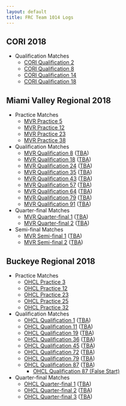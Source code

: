 ```yaml
---
layout: default
title: FRC Team 1014 Logs
---
```

## CORI 2018
*  Qualification Matches
   *  [CORI Qualification 2](https://s3.us-east-2.amazonaws.com/badlog/cori2018/41B5FDFB.bag.html)
   *  [CORI Qualification 8](https://s3.us-east-2.amazonaws.com/badlog/cori2018/5B849CE7.bag.html)
   *  [CORI Qualification 14](https://s3.us-east-2.amazonaws.com/badlog/cori2018/9C9BB041.bag.html)
   *  [CORI Qualification 18](https://s3.us-east-2.amazonaws.com/badlog/cori2018/B3813A25.bag.html)
   
## Miami Valley Regional 2018

*  Practice Matches
    *  [MVR Practice 5](https://s3.us-east-2.amazonaws.com/badlog/mvr/MVR+Practice+5.bag.html)
    *  [MVR Practice 12](https://s3.us-east-2.amazonaws.com/badlog/mvr/MVR+Practice+12.bag.html)
    *  [MVR Practice 23](https://s3.us-east-2.amazonaws.com/badlog/mvr/MVR+Practice+23.bag.html)
    *  [MVR Practice 38](https://s3.us-east-2.amazonaws.com/badlog/mvr/MVR+Practice+38.bag.html)
*  Qualification Matches
    *  [MVR Qualification 8](https://s3.us-east-2.amazonaws.com/badlog/mvr/MVR+Qual+8.bag.html) ([TBA](https://www.thebluealliance.com/match/2018ohmv_qm8))
    *  [MVR Qualification 18](https://s3.us-east-2.amazonaws.com/badlog/mvr/MVR+Qual+18.bag.html) ([TBA](https://www.thebluealliance.com/match/2018ohmv_qm18))
    *  [MVR Qualification 24](https://s3.us-east-2.amazonaws.com/badlog/mvr/MVR+Qual+24.bag.html) ([TBA](https://www.thebluealliance.com/match/2018ohmv_qm24))
    *  [MVR Qualification 35](https://s3.us-east-2.amazonaws.com/badlog/mvr/MVR+Qual+35.bag.html) ([TBA](https://www.thebluealliance.com/match/2018ohmv_qm35))
    *  [MVR Qualification 43](https://s3.us-east-2.amazonaws.com/badlog/mvr/MVR+Qual+43.bag.html) ([TBA](https://www.thebluealliance.com/match/2018ohmv_qm43))
    *  [MVR Qualification 57](https://s3.us-east-2.amazonaws.com/badlog/mvr/MVR+Qual+57.bag.html) ([TBA](https://www.thebluealliance.com/match/2018ohmv_qm57))
    *  [MVR Qualification 64](https://s3.us-east-2.amazonaws.com/badlog/mvr/MVR+Qual+64.bag.html) ([TBA](https://www.thebluealliance.com/match/2018ohmv_qm64))
    *  [MVR Qualification 79](https://s3.us-east-2.amazonaws.com/badlog/mvr/MVR+Qual+79.bag.html) ([TBA](https://www.thebluealliance.com/match/2018ohmv_qm79))
    *  [MVR Qualification 91](https://s3.us-east-2.amazonaws.com/badlog/mvr/MVR+Qual+91.bag.html) ([TBA](https://www.thebluealliance.com/match/2018ohmv_qm91))
*  Quarter-final Matches
    *  [MVR Quarter-final 1](https://s3.us-east-2.amazonaws.com/badlog/mvr/MVR+QF+1.bag.html) ([TBA](https://www.thebluealliance.com/match/2018ohmv_qf1m1))
    *  [MVR Quarter-final 2](https://s3.us-east-2.amazonaws.com/badlog/mvr/MVR+QF+2.bag.html) ([TBA](https://www.thebluealliance.com/match/2018ohmv_qf1m2))
*  Semi-final Matches
    *  [MVR Semi-final 1](https://s3.us-east-2.amazonaws.com/badlog/mvr/MVR+SF+1.bag.html) ([TBA](https://www.thebluealliance.com/match/2018ohmv_sf1m1))
    *  [MVR Semi-final 2](https://s3.us-east-2.amazonaws.com/badlog/mvr/MVR+SF+2.bag.html) ([TBA](https://www.thebluealliance.com/match/2018ohmv_sf1m2))

## Buckeye Regional 2018

*  Practice Matches
    *  [OHCL Practice 3](https://s3.us-east-2.amazonaws.com/badlog/ohcl/OHCL+Practice+3.bag.html)
    *  [OHCL Practice 12](https://s3.us-east-2.amazonaws.com/badlog/ohcl/OHCL+Practice+12.bag.html)
    *  [OHCL Practice 23](https://s3.us-east-2.amazonaws.com/badlog/ohcl/OHCL+Practice+23.bag.html)
    *  [OHCL Practice 25](https://s3.us-east-2.amazonaws.com/badlog/ohcl/OHCL+Practice+25.bag.html)
    *  [OHCL Practice 32](https://s3.us-east-2.amazonaws.com/badlog/ohcl/OHCL+Practice+32.bag.html)
*  Qualification Matches
    *  [OHCL Qualification 1](https://s3.us-east-2.amazonaws.com/badlog/ohcl/OHCL+Qualification+1.bag.html) ([TBA](https://www.thebluealliance.com/match/2018ohcl_qm1))
    *  [OHCL Qualification 11](https://s3.us-east-2.amazonaws.com/badlog/ohcl/OHCL+Qualification+11.bag.html) ([TBA](https://www.thebluealliance.com/match/2018ohcl_qm11))
    *  [OHCL Qualification 19](https://s3.us-east-2.amazonaws.com/badlog/ohcl/OHCL+Qualification+19.bag.html) ([TBA](https://www.thebluealliance.com/match/2018ohcl_qm19))
    *  [OHCL Qualification 36](https://s3.us-east-2.amazonaws.com/badlog/ohcl/OHCL+Qualification+36.bag.html) ([TBA](https://www.thebluealliance.com/match/2018ohcl_qm36))
    *  [OHCL Qualification 45](https://s3.us-east-2.amazonaws.com/badlog/ohcl/OHCL+Qualification+45.bag.html) ([TBA](https://www.thebluealliance.com/match/2018ohcl_qm45))
    *  [OHCL Qualification 72](https://s3.us-east-2.amazonaws.com/badlog/ohcl/OHCL+Qualification+72.bag.html) ([TBA](https://www.thebluealliance.com/match/2018ohcl_qm72))
    *  [OHCL Qualification 79](https://s3.us-east-2.amazonaws.com/badlog/ohcl/OHCL+Qualification+79.bag.html) ([TBA](https://www.thebluealliance.com/match/2018ohcl_qm79))
    *  [OHCL Qualification 87](https://s3.us-east-2.amazonaws.com/badlog/ohcl/OHCL+Qualification+87.bag.html) ([TBA](https://www.thebluealliance.com/match/2018ohcl_qm87))
        *  [OHCL Qualification 87 (False Start)](https://s3.us-east-2.amazonaws.com/badlog/ohcl/OHCL+Qualification+87+False+Start.bag.html)
*  Quarter-final Matches
    *  [OHCL Quarter-final 1](https://s3.us-east-2.amazonaws.com/badlog/ohcl/OHCL+QF+1.bag.html) ([TBA](https://www.thebluealliance.com/match/2018ohcl_qf1m1))
    *  [OHCL Quarter-final 2](https://s3.us-east-2.amazonaws.com/badlog/ohcl/OHCL+QF+2.bag.html) ([TBA](https://www.thebluealliance.com/match/2018ohcl_qf1m2))
    *  [OHCL Quarter-final 3](https://s3.us-east-2.amazonaws.com/badlog/ohcl/OHCL+QF+3.bag.html) ([TBA](https://www.thebluealliance.com/match/2018ohcl_qf1m3))


